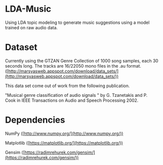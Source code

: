 # LDA-Music
Using LDA topic modeling to generate music suggestions using a model trained on raw audio data.

# Dataset
Currently using the GTZAN Genre Collection of 1000 song samples, each 30 seconds long. 
The tracks are 16/22050 mono files in the .au format. 
([http://marsyasweb.appspot.com/download/data_sets/](http://marsyasweb.appspot.com/download/data_sets/))

This data set come out of work from the following publication.

"Musical genre classification of audio signals " by G. Tzanetakis and P. Cook in IEEE Transactions on Audio and Speech Processing 2002.

# Dependencies 
NumPy ([http://www.numpy.org/](http://www.numpy.org/))

Matplotlib ([https://matplotlib.org/](https://matplotlib.org/))

Gensim ([https://radimrehurek.com/gensim/](https://radimrehurek.com/gensim/))